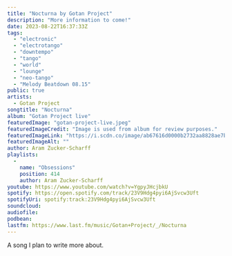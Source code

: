 ```yaml
---
title: "Nocturna by Gotan Project"
description: "More information to come!"
date: 2023-08-22T16:37:33Z
tags:
  - "electronic"
  - "electrotango"
  - "downtempo"
  - "tango"
  - "world"
  - "lounge"
  - "neo-tango"
  - "Melody Beatdown 08.15"
public: true
artists:
  - Gotan Project
songtitle: "Nocturna"
album: "Gotan Project live"
featuredImage: "gotan-project-live.jpeg"
featuredImageCredit: "Image is used from album for review purposes."
featuredImageLink: "https://i.scdn.co/image/ab67616d0000b2732aa8828ae7bcb97b35ffda70"
featuredImageAlt: ""
author: Aram Zucker-Scharff
playlists:
  -
    name: "Obsessions"
    position: 414
    author: Aram Zucker-Scharff
youtube: https://www.youtube.com/watch?v=YgpyJHcjbkU
spotify: https://open.spotify.com/track/23V9Hdg4pyi6AjSvcw3Uft
spotifyUri: spotify:track:23V9Hdg4pyi6AjSvcw3Uft
soundcloud:
audiofile:
podbean:
lastfm: https://www.last.fm/music/Gotan+Project/_/Nocturna
---
```


A song I plan to write more about.
		